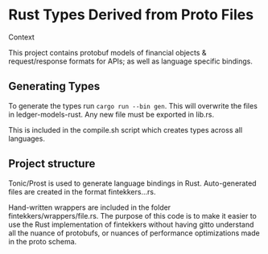 # Rust Types Derived from Proto Files

Context

This project contains protobuf models of financial objects & request/response formats for APIs; as well as language specific bindings.

## Generating Types

To generate the types run ```cargo run --bin gen```. This will overwrite the files in ledger-models-rust. Any new file must be exported in lib.rs.

This is included in the compile.sh script which creates types across all languages.

## Project structure

Tonic/Prost is used to generate language bindings in Rust. Auto-generated files 
are created in the format fintekkers.<folder>.<file>.rs. 

Hand-written wrappers are included in the folder fintekkers/wrappers/file.rs. The purpose
of this code is to make it easier to use the Rust implementation of fintekkers without having
gitto understand all the nuance of protobufs, or nuances of performance optimizations made in the proto schema.

